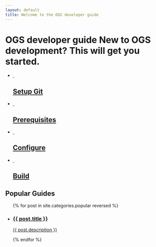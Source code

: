 ```yaml
---
layout: default
title: Welcome to the OGS developer guide
---
```


<div class="bootcamp-help">
  <h1>OGS developer guide <span>New to OGS development? This will get you started.</span>
  </h1>
  <div class="bootcamp-body">
  <ul>
    <li class="setup">
      <a href="/devguide/setup-git-redirect">
        <div class="image">&nbsp;</div>
        <div class="desc">
          <h2>Setup Git</h2>
        </div>
      </a>
    </li>
    <li class="fork-a-repo">
      <a href="/devguide/prerequisites-redirect">
        <div class="image">&nbsp;</div>
        <div class="desc">
          <h2>Prerequisites</h2>
        </div>
      </a>
    </li>
    <li class="create-a-repo">
      <a href="/devguide/configure-cmake-redirect">
        <div class="image">&nbsp;</div>
        <div class="desc">
          <h2>Configure</h2>
        </div>
      </a>
    </li>
    <li class="be-social">
      <a href="/devguide/build-redirect">
        <div class="image">&nbsp;</div>
        <div class="desc">
          <h2>Build</h2>
        </div>
      </a>
    </li>
  </ul>
  </div> <!-- /bootcamp-body -->
</div>

<div class="list-module">
  <h2>Popular Guides</h2>
  <div class="list-body">
    <ul>
      {% for post in site.categories.popular reversed %}
        <li>
          <a href="/devguide{{ post.url }}" id="{{ cat }}">
            <h3>{{ post.title }}</h3>
            <p>{{ post.description }}</p>
          </a>
        </li>
      {% endfor %}
    </ul>
  </div>
</div>
